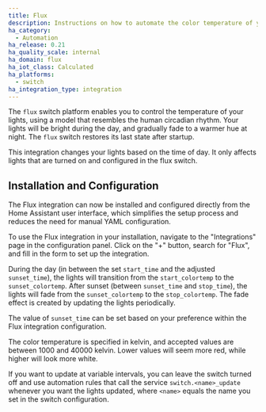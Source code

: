 ```yaml
---
title: Flux
description: Instructions on how to automate the color temperature of your lights based on the time of day with Home Assistant
ha_category:
  - Automation
ha_release: 0.21
ha_quality_scale: internal
ha_domain: flux
ha_iot_class: Calculated
ha_platforms:
  - switch
ha_integration_type: integration
---
```


The `flux` switch platform enables you to control the temperature of your lights, using a model that resembles the human circadian rhythm. Your lights will be bright during the day, and gradually fade to a warmer hue at night. The `flux` switch restores its last state after startup.

This integration changes your lights based on the time of day. It only affects lights that are turned on and configured in the flux switch.

## Installation and Configuration

The Flux integration can now be installed and configured directly from the Home Assistant user interface, which simplifies the setup process and reduces the need for manual YAML configuration. 

To use the Flux integration in your installation, navigate to the "Integrations" page in the configuration panel. Click on the "+" button, search for "Flux", and fill in the form to set up the integration.

During the day (in between the set `start_time` and the adjusted `sunset_time`), the lights will transition from the `start_colortemp` to the `sunset_colortemp`. After sunset (between `sunset_time` and `stop_time`), the lights will fade from the `sunset_colortemp` to the `stop_colortemp`. The fade effect is created by updating the lights periodically.

The value of `sunset_time` can be set based on your preference within the Flux integration configuration.

The color temperature is specified in kelvin, and accepted values are between 1000 and 40000 kelvin. Lower values will seem more red, while higher will look more white.

If you want to update at variable intervals, you can leave the switch turned off and use automation rules that call the service `switch.<name>_update` whenever you want the lights updated, where `<name>` equals the name you set in the switch configuration.
